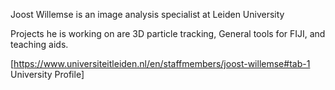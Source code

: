 Joost Willemse is an image analysis specialist at Leiden University

Projects he is working on are 3D particle tracking, General tools for FIJI, and teaching aids.

[https://www.universiteitleiden.nl/en/staffmembers/joost-willemse#tab-1 University Profile]
